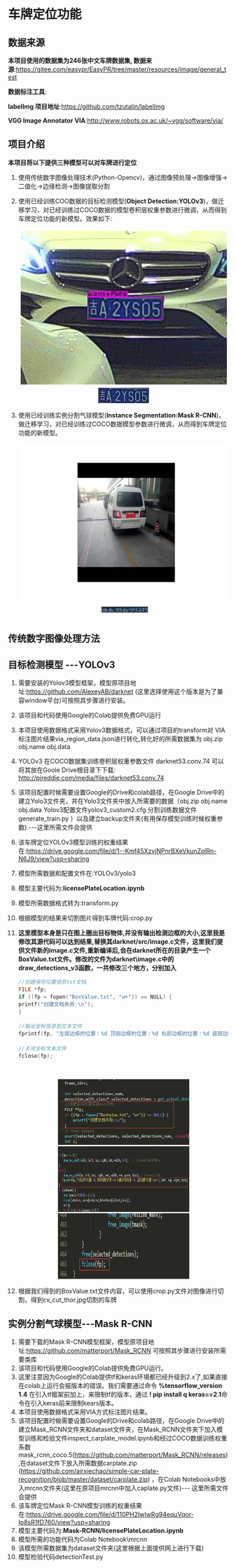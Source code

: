 # 车牌定位功能
## 数据来源 

**本项目使用的数据集为246张中文车牌数据集, 数据来源**:https://gitee.com/easypr/EasyPR/tree/master/resources/image/general_test

**数据标注工具**: 

**labelImg 项目地址**:https://github.com/tzutalin/labelImg

**VGG Image Annotator VIA**:http://www.robots.ox.ac.uk/~vgg/software/via/

## 项目介绍

**本项目将以下提供三种模型可以对车牌进行定位**

1. 使用传统数字图像处理技术(Python-Opencv)，通过图像预处理->图像增强->二值化->边缘检测->图像提取分割

2. 使用已经训练COO数据的目标检测模型(**Object Detection:YOLOv3**)，做迁移学习，对已经训练过COCO数据的模型卷积层权重参数进行微调，从而得到车牌定位功能的新模型。效果如下:

   <div align=center><img src="img/result2.png" alt="Image text" width="600px" height="360px" />
   <div align=center><img src="img/result2cut.jpg" alt="Image text" width="116px" height="35px" />

3. 使用已经训练实例分割气球模型(**Instance Segmentation:Mask R-CNN**)，做迁移学习，对已经训练过COCO数据模型参数进行微调，从而得到车牌定位功能的新模型。

   <div align=center><img src="img/result3.png" alt="Image text" width="600px" height="360px" />
   <div align=center><img src="img/result3cut.png" alt="Image text" width="116px" height="35px" />

## 传统数字图像处理方法



## 目标检测模型 ---YOLOv3

1. 需要安装的Yolov3模型框架，模型原项目地址:https://github.com/AlexeyAB/darknet (这里选择使用这个版本是为了兼容window平台)可按照其步骤进行安装。

2. 该项目和代码使用Google的Colab提供免费GPU运行

3. 本项目使用数据格式采用Yolov3数据格式，可以通过项目的transform对 VIA标注图片结果via_region_data.json进行转化,转化好的所需数据集为 obj.zip  obj.name obj.data

4. YOLOv3 在COCO数据集训练卷积层权重参数文件 darknet53.conv.74 可以将其放在Goole Drive根目录下下载: http://pjreddie.com/media/files/darknet53.conv.74

5. 该项目配置时候需要设置Google的Drive和colab路径，在Google Drive中的建立Yolo3文件夹，并在Yolo3文件夹中放入所需要的数据（obj.zip  obj.name obj.data Yolov3配置文件yolov3_custom2.cfg 分割训练数据文件generate_train.py ）以及建立backup文件夹(有用保存模型训练时候权重参数).---这里所需文件会提供

6. 该车牌定位YOLOv3模型训练的权重结果在:https://drive.google.com/file/d/1--Kmf45XzvjNPnrBXeVkunZolRn-N6J9/view?usp=sharing

7. 模型所需数据和配置文件在:YOLOv3/yolo3

8. 模型主要代码为:**licensePlateLocation.ipynb**

9. 模型所需数据格式转为:transform.py

10. 根据模型的结果来切割图片得到车牌代码:crop.py

11. **这里模型本身是只在图上圈出目标物体,并没有输出检测边框的大小,这里我是修改其源代码可以达到结果,替换其darknet/src/image.c文件，这里我们提供文件新的image.c文件,重新编译后,会在darknet所在的目录产生一个BoxValue.txt文件。修改的文件为darknet\image.c中的draw_detections_v3函数，一共修改三个地方，分别加入**

    ```c
    //创建保存位置信息txt文档
    FILE *fp;
    if ((fp = fopen("BoxValue.txt", "w+")) == NULL) {
    printf("创建文档失败:\n");
    }
    
    //输出坐标信息到文本文件
    fprintf(fp, "左部边框的位置：%d 顶部边框的位置：%d 右部边框的位置：%d 底部边框的位置：%d\n", left, top, right, bot);
    
    //关闭坐标文本文件
    fclose(fp);
    ```

    ​	    

    <div align=center><img src="img/1.png" alt="Image text" width="300px" height="150px" /></br>
    <div align=center><img src="img/2.png" alt="Image text" width="300px" height="150px" /></br>
    <div align=center><img src="img/3.png" alt="Image text" width="300px" height="150px" />

12. 根据我们得到的BoxValue.txt文件内容，可以使用crop.py文件对图像进行切割，得到cv_cut_thor.jpg切割的车牌

## 实例分割气球模型---Mask R-CNN

1. 需要下载的Mask R-CNN模型框架，模型原项目地址:https://github.com/matterport/Mask_RCNN 可按照其步骤进行安装所需要类库
2. 该项目和代码使用Google的Colab提供免费GPU运行。
3. 这里注意因为Google的Colab提供tf和keras环境都已经升级到2.x了,如果直接在colab上运行会报版本的错误。我们需要通过命令 **%tensorflow_version 1.4** 在引入tf框架前加上，来限制tf的版本，通过 **! pip install q keras==2.1**命令在引入keras前来限制kears版本。
4. 本项目使用数据格式采用VIA方式标注图片结果。
5. 该项目配置时候需要设置Google的Drive和colab路径，在Google Drive中的建立Mask_RCNN文件夹和dataset文件夹，在Mask_RCNN文件夹下加入模型训练和检验文件inspect_carplate_model.ipynb和经过COCO数据训练权重系数mask_rcnn_coco.5(https://github.com/matterport/Mask_RCNN/releases) ,在dataset文件下放入所需数据carplate.zip (https://github.com/airxiechao/simple-car-plate-recognition/blob/master/dataset/carplate.zip) ，在Colab Notebooks中放入mrcnn文件夹(这里在原项目mrcnn中加入caplate.py文件)--- 这里所需文件会提供
6. 该车牌定位Mask R-CNN模型训练的权重结果在:https://drive.google.com/file/d/110PH2IwIwRg94equVqor-Ip8sR1fD760/view?usp=sharing
7. 模型主要代码为:**Mask-RCNN/licensePlateLocation.ipynb**
8. 模型所需的功能代码为Colab Notebook\mrcnn
9. 该模型所需数据集为dataset文件夹(这里根据上面提供网上进行下载)
10. 模型检验代码detectionTest.py



​				

